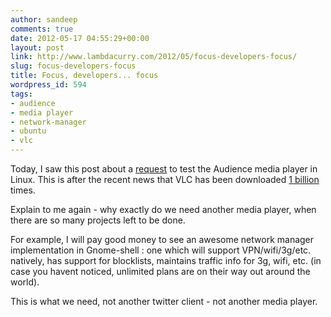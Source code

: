 ```yaml
---
author: sandeep
comments: true
date: 2012-05-17 04:55:29+00:00
layout: post
link: http://www.lambdacurry.com/2012/05/focus-developers-focus/
slug: focus-developers-focus
title: Focus, developers... focus
wordpress_id: 594
tags:
- audience
- media player
- network-manager
- ubuntu
- vlc
---
```


Today, I saw this post about a [request](http://www.webupd8.org/2012/05/help-test-audience-media-player.html) to test the Audience media player in Linux. This is after the recent news that VLC has been downloaded [1 billion](http://www.theverge.com/apps/2012/5/15/3022571/vlc-celebrates-one-billion-downloads) times.

Explain to me again - why exactly do we need another media player, when there are so many projects left to be done.

For example, I will pay good money to see an awesome network manager implementation in Gnome-shell : one which will support VPN/wifi/3g/etc. natively, has support for blocklists, maintains traffic info for 3g, wifi, etc. (in case you havent noticed, unlimited plans are on their way out around the world).

This is what we need, not another twitter client - not another media player.
